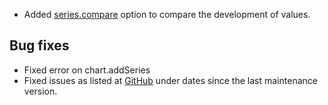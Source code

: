 - Added [series.compare](/stock/ref/#plotOptions-series--compare) option to compare the development of values.
## Bug fixes 
- Fixed error on chart.addSeries
- Fixed issues as listed at [GitHub](http://github.com/highslide-software/highcharts.com/commits/master) under dates since the last maintenance version.